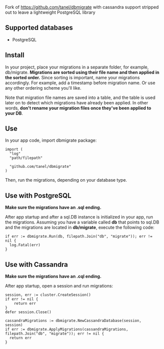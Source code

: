 Fork of https://github.com/tanel/dbmigrate with cassandra support stripped out to leave a lightweight PostgreSQL library

Supported databases
-------------------
* PostgreSQL

Install
-------
In your project, place your migrations in a separate folder,
for example, db/migrate.
**Migrations are sorted using their file name and then applied in the sorted order.**
Since sorting is important, name your migrations accordingly. For example,
add a timestamp before migration name. Or use any other ordering scheme you'll like.

Note that migration file names are saved into a table, and the table is used
later on to detect which migrations have already been applied. In other words,
**don't rename your migration files once they've been applied to your DB**.

Use
---

In your app code, import dbmigrate package:
```golang
import (
  "log"
  "path/filepath"

  "github.com/tanel/dbmigrate"
)
```

Then, run the migrations, depending on your database type.

Use with PostgreSQL
-------------------
**Make sure the migrations have an .sql ending.**

After app startup and after a sql.DB instance is initialized in your app, 
run the migrations. Assuming you have a variable called **db** that points to sql.DB
and the migrations are located in **db/migrate**, execute the following code:

```golang
if err := dbmigrate.Run(db, filepath.Join("db", "migrate")); err != nil {
  log.Fatal(err)
}
```

Use with Cassandra
------------------
**Make sure the migrations have an .cql ending.**

After app startup, open a session and run migrations:

```golang
session, err := cluster.CreateSession()
if err != nil {
	return err
}
defer session.Close()

cassandraMigrations := dbmigrate.NewCassandraDatabase(session, session)
if err := dbmigrate.ApplyMigrations(cassandraMigrations, filepath.Join("db", "migrate")); err != nil {
  return err
}
```
